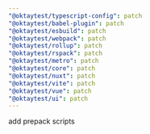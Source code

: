 ```yaml
---
"@oktaytest/typescript-config": patch
"@oktaytest/babel-plugin": patch
"@oktaytest/esbuild": patch
"@oktaytest/webpack": patch
"@oktaytest/rollup": patch
"@oktaytest/rspack": patch
"@oktaytest/metro": patch
"@oktaytest/core": patch
"@oktaytest/nuxt": patch
"@oktaytest/vite": patch
"@oktaytest/vue": patch
"@oktaytest/ui": patch
---
```


add prepack scripts

